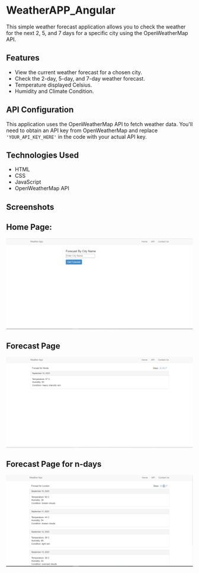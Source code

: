 ﻿# WeatherAPP_Angular

This simple weather forecast application allows you to check the weather for the next 2, 5, and 7 days for a specific city using the OpenWeatherMap API.

## Features

- View the current weather forecast for a chosen city.
- Check the 2-day, 5-day, and 7-day weather forecast.
- Temperature displayed Celsius.
- Humidity and Climate Condition.

## API Configuration

This application uses the OpenWeatherMap API to fetch weather data. You'll need to obtain an API key from OpenWeatherMap and replace `'YOUR_API_KEY_HERE'` in the code with your actual API key.

## Technologies Used

- HTML
- CSS 
- JavaScript
- OpenWeatherMap API

## Screenshots

## Home Page:
![Alt text](resource/home.png)

## Forecast Page
![Alt text](resource/forecast.png)

## Forecast Page for n-days
![Alt text](resource/forecast257.png)
